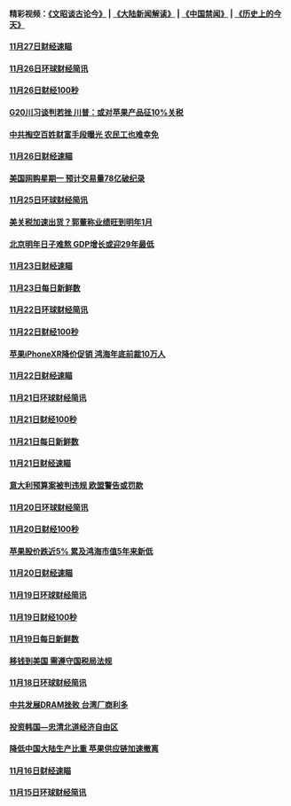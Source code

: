 #### 精彩视频：[《文昭谈古论今》](https://github.com/gfw-breaker/wenzhao/blob/master/README.md?t=11281231) | [《大陆新闻解读》](https://github.com/gfw-breaker/ntdtv-comedy/blob/master/README.md?t=11281231) | [《中国禁闻》](https://github.com/gfw-breaker/ntdtv-news/blob/master/README.md?t=11281231) | [《历史上的今天》](https://github.com/gfw-breaker/today-in-history/blob/master/README.md?t=11281231) 

#### [11月27日财经速瞄](../pages/news208/a1401040.md?t=11281231) 

#### [11月26日环球财经简讯](../pages/news208/a1400989.md?t=11281231) 

#### [11月26日财经100秒](../pages/news208/a1400971.md?t=11281231) 

#### [G20川习谈判若挫 川普：或对苹果产品征10%关税](../pages/news208/a1400956.md?t=11281231) 

#### [中共掏空百姓财富手段曝光 农民工也难幸免](../pages/news208/a1400801.md?t=11281231) 

#### [11月26日财经速瞄](../pages/news208/a1400897.md?t=11281231) 

#### [美国网购星期一 预计交易量78亿破纪录](../pages/news208/a1400853.md?t=11281231) 

#### [11月25日环球财经简讯](../pages/news208/a1400834.md?t=11281231) 

#### [美关税加速出货？郭董称业绩旺到明年1月](../pages/news208/a1400825.md?t=11281231) 

#### [北京明年日子难熬  GDP增长或迎29年最低](../pages/news208/a1400727.md?t=11281231) 

#### [11月23日财经速瞄](../pages/news208/a1400579.md?t=11281231) 

#### [11月23日每日新鲜数](../pages/news208/a1400561.md?t=11281231) 

#### [11月22日环球财经简讯](../pages/news208/a1400540.md?t=11281231) 

#### [11月22日财经100秒](../pages/news208/a1400521.md?t=11281231) 

#### [苹果iPhoneXR降价促销  鸿海年底前裁10万人](../pages/news208/a1400490.md?t=11281231) 

#### [11月22日财经速瞄](../pages/news208/a1400437.md?t=11281231) 

#### [11月21日环球财经简讯](../pages/news208/a1400399.md?t=11281231) 

#### [11月21日财经100秒](../pages/news208/a1400374.md?t=11281231) 

#### [11月21日每日新鲜数](../pages/news208/a1400288.md?t=11281231) 

#### [11月21日财经速瞄](../pages/news208/a1400286.md?t=11281231) 

#### [意大利预算案被判违规 欧盟警告或罚款](../pages/news208/a1400280.md?t=11281231) 

#### [11月20日环球财经简讯](../pages/news208/a1400248.md?t=11281231) 

#### [11月20日财经100秒](../pages/news208/a1400231.md?t=11281231) 

#### [苹果股价跌近5% 累及鸿海市值5年来新低](../pages/news208/a1400185.md?t=11281231) 

#### [11月20日财经速瞄](../pages/news208/a1400144.md?t=11281231) 

#### [11月19日环球财经简讯](../pages/news208/a1400102.md?t=11281231) 

#### [11月19日财经100秒](../pages/news208/a1400084.md?t=11281231) 

#### [11月19日每日新鲜数](../pages/news208/a1399985.md?t=11281231) 

#### [移钱到美国 需遵守国税局法规](../pages/news208/a1399928.md?t=11281231) 

#### [11月18日环球财经简讯](../pages/news208/a1399951.md?t=11281231) 

#### [中共发展DRAM挫败 台湾厂商利多](../pages/news208/a1399927.md?t=11281231) 

#### [投资韩国—忠清北道经济自由区](../pages/news208/a1399857.md?t=11281231) 

#### [降低中国大陆生产比重 苹果供应链加速撤离](../pages/news208/a1399810.md?t=11281231) 

#### [11月16日财经速瞄](../pages/news208/a1399651.md?t=11281231) 

#### [11月15日环球财经简讯](../pages/news208/a1399607.md?t=11281231) 

